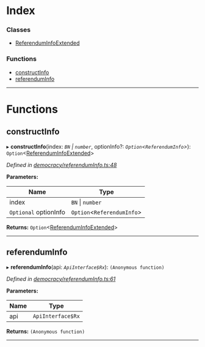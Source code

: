 

# Index

### Classes

* [ReferendumInfoExtended](../classes/_democracy_referenduminfo_.referenduminfoextended.md)

### Functions

* [constructInfo](_democracy_referenduminfo_.md#constructinfo)
* [referendumInfo](_democracy_referenduminfo_.md#referenduminfo)

---

# Functions

<a id="constructinfo"></a>

##  constructInfo

▸ **constructInfo**(index: *`BN` \| `number`*, optionInfo?: *`Option`<`ReferendumInfo`>*): `Option`<[ReferendumInfoExtended](../classes/_democracy_referenduminfo_.referenduminfoextended.md)>

*Defined in [democracy/referendumInfo.ts:48](https://github.com/polkadot-js/api/blob/833b49d/packages/api-derive/src/democracy/referendumInfo.ts#L48)*

**Parameters:**

| Name | Type |
| ------ | ------ |
| index | `BN` \| `number` |
| `Optional` optionInfo | `Option`<`ReferendumInfo`> |

**Returns:** `Option`<[ReferendumInfoExtended](../classes/_democracy_referenduminfo_.referenduminfoextended.md)>

___
<a id="referenduminfo"></a>

##  referendumInfo

▸ **referendumInfo**(api: *`ApiInterface$Rx`*): `(Anonymous function)`

*Defined in [democracy/referendumInfo.ts:61](https://github.com/polkadot-js/api/blob/833b49d/packages/api-derive/src/democracy/referendumInfo.ts#L61)*

**Parameters:**

| Name | Type |
| ------ | ------ |
| api | `ApiInterface$Rx` |

**Returns:** `(Anonymous function)`

___

